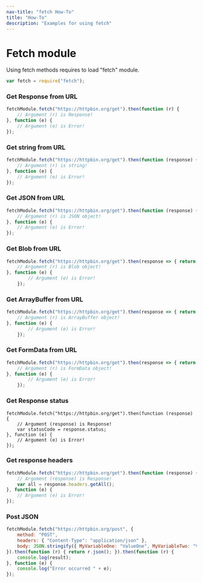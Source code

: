 ```yaml
---
nav-title: "fetch How-To"
title: "How-To"
description: "Examples for using fetch"
---
```

# Fetch module
Using fetch methods requires to load "fetch" module.
``` JavaScript
var fetch = require("fetch");
```
### Get Response from URL
``` JavaScript
fetchModule.fetch("https://httpbin.org/get").then(function (r) {
    // Argument (r) is Response!
}, function (e) {
    // Argument (e) is Error!
});
```
### Get string from URL
``` JavaScript
fetchModule.fetch("https://httpbin.org/get").then(function (response) { return response.text(); }).then(function (r) {
    // Argument (r) is string!
}, function (e) {
    // Argument (e) is Error!
});
```
### Get JSON from URL
``` JavaScript
fetchModule.fetch("https://httpbin.org/get").then(function (response) { return response.json(); }).then(function (r) {
    // Argument (r) is JSON object!
}, function (e) {
    // Argument (e) is Error!
});
```
### Get Blob from URL
``` JavaScript
fetchModule.fetch("https://httpbin.org/get").then(response => { return response.blob(); }).then(function (r) {
    // Argument (r) is Blob object!
}, function (e) {
        // Argument (e) is Error!
    });
```
### Get ArrayBuffer from URL
``` JavaScript
fetchModule.fetch("https://httpbin.org/get").then(response => { return response.arrayBuffer(); }).then(function (r) {
    // Argument (r) is ArrayBuffer object!
}, function (e) {
        // Argument (e) is Error!
    });
```
### Get FormData from URL
``` JavaScript
fetchModule.fetch("https://httpbin.org/get").then(response => { return response.formData(); }).then(function (r) {
    // Argument (r) is FormData object!
}, function (e) {
        // Argument (e) is Error!
    });
```
### Get Response status
``` fetch
fetchModule.fetch("https://httpbin.org/get").then(function (response) {
    // Argument (response) is Response!
    var statusCode = response.status;
}, function (e) {
    // Argument (e) is Error!
});
```
### Get response headers
``` JavaScript
fetchModule.fetch("https://httpbin.org/get").then(function (response) {
    // Argument (response) is Response!
    var all = response.headers.getAll();
}, function (e) {
    // Argument (e) is Error!
});
```
### Post JSON
``` JavaScript
fetchModule.fetch("https://httpbin.org/post", {
    method: "POST",
    headers: { "Content-Type": "application/json" },
    body: JSON.stringify({ MyVariableOne: "ValueOne", MyVariableTwo: "ValueTwo" })
}).then(function (r) { return r.json(); }).then(function (r) {
    console.log(result);
}, function (e) {
    console.log("Error occurred " + e);
});
```

